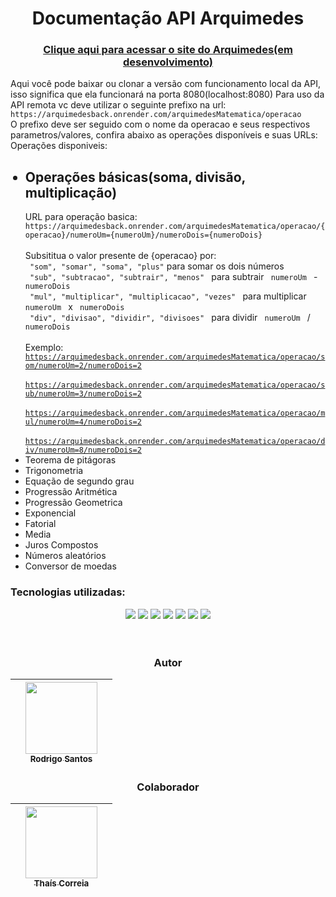 <h1 align= "center">Documentação API Arquimedes</h1>
<div align="center"> 
<h3><a href="">Clique aqui para acessar o site do Arquimedes(em desenvolvimento)</a></h3>
</div>
Aqui você pode baixar ou clonar a versão com funcionamento local da API, isso significa que ela funcionará na porta 8080(localhost:8080)
Para uso da API remota vc deve utilizar o seguinte prefixo na url:
<br>
<code>https://arquimedesback.onrender.com/arquimedesMatematica/operacao</code>
<br> O prefixo deve ser seguido com o nome da operacao e seus respectivos parametros/valores, confira abaixo as operações disponíveis e suas URLs:
<code> </code> 
<br>
Operações disponiveis:
<ul>

<h2><li> Operações básicas(soma, divisão, multiplicação)</h2>
URL para operação basica:
<br ><code>https://arquimedesback.onrender.com/arquimedesMatematica/operacao/{operacao}/numeroUm={numeroUm}/numeroDois={numeroDois}</code> 
<br><br>
Subsititua o valor presente de {operacao} por:
<br> <code> "som", "somar", "soma", "plus"</code> para somar os dois números
<br> <code> "sub", "subtracao", "subtrair", "menos" </code> para subtrair <code> numeroUm </code> - <code> numeroDois</code>  
<br> <code> "mul", "multiplicar", "multiplicacao", "vezes" </code> para multiplicar <code> numeroUm </code> x <code> numeroDois </code> 
<br> <code> "div", "divisao", "dividir", "divisoes" </code> para dividir <code> numeroUm </code> / <code> numeroDois </code> 
<br><br>
Exemplo:<br>
<a href="https://arquimedesback.onrender.com/arquimedesMatematica/operacao/som/numeroUm=2/numeroDois=2"><code>https://arquimedesback.onrender.com/arquimedesMatematica/operacao/som/numeroUm=2/numeroDois=2</code> </a>
<br>
<a href="https://arquimedesback.onrender.com/arquimedesMatematica/operacao/sub/numeroUm=3/numeroDois=2"><br><code>https://arquimedesback.onrender.com/arquimedesMatematica/operacao/sub/numeroUm=3/numeroDois=2</code></a>
<br>
<a href="https://arquimedesback.onrender.com/arquimedesMatematica/operacao/mul/numeroUm=4/numeroDois=2"><br><code>https://arquimedesback.onrender.com/arquimedesMatematica/operacao/mul/numeroUm=4/numeroDois=2</code></a>
<br>
<a href="https://arquimedesback.onrender.com/arquimedesMatematica/operacao/div/numeroUm=8/numeroDois=2"><br><code>https://arquimedesback.onrender.com/arquimedesMatematica/operacao/div/numeroUm=8/numeroDois=2</code></a>

<li> Teorema de pitágoras 
<li> Trigonometria 
<li> Equação de segundo grau
<li> Progressão Aritmética 
<li> Progressão Geometrica 
<li> Exponencial 
<li> Fatorial  
<li> Media 
<li> Juros Compostos 
<li> Números aleatórios 
<li> Conversor de moedas 
</ul>

<h3 align="left">Tecnologias utilizadas:</h3>
<div align="center"> 
<img src="https://img.shields.io/badge/Java-000000?style=for-the-badge&logo=openjdk&logoColor=white">
<img src="https://img.shields.io/badge/javascript-000000.svg?style=for-the-badge&logo=javascript&logoColor=white">
<img src="https://img.shields.io/badge/css3-000000.svg?style=for-the-badge&logo=css3&logoColor=white">
<img src="https://img.shields.io/badge/HTML-000000?style=for-the-badge&logo=html5&logoColor=white">
<img src="https://img.shields.io/badge/Vercel-000000?style=for-the-badge&logo=vercel&logoColor=white">
<img src="https://img.shields.io/badge/IntelliJ_IDEA-000000.svg?style=for-the-badge&logo=intellij-idea&logoColor=white">
<img src="https://img.shields.io/badge/Visual_Studio-000000?style=for-the-badge&logo=visual%20studio&logoColor=white">
</div> <br><br>

<div align ="center">
<h3>Autor</h3>

|  |  [<img loading="lazy" src="https://avatars.githubusercontent.com/u/86569104?v=4" width=115><br><sub>Rodrigo Santos</sub>](https://github.com/RebornBR) |   |
| :---: | :---: | :---: |

<h3>Colaborador</h3>

|  |  [<img loading="lazy" src="https://avatars.githubusercontent.com/u/90629181?v=4" width=115><br><sub>Thaís Correia</sub>](https://github.com/ThataCorreia) |   |
| :---: | :---: | :---: |
</div>

